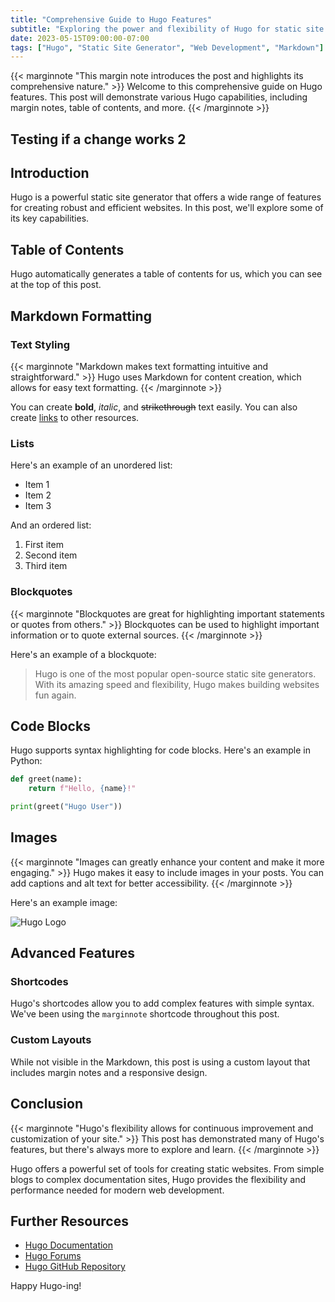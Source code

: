 ```yaml
---
title: "Comprehensive Guide to Hugo Features"
subtitle: "Exploring the power and flexibility of Hugo for static site generation"
date: 2023-05-15T09:00:00-07:00
tags: ["Hugo", "Static Site Generator", "Web Development", "Markdown"]
---
```


{{< marginnote "This margin note introduces the post and highlights its comprehensive nature." >}}
Welcome to this comprehensive guide on Hugo features. This post will demonstrate various Hugo capabilities, including margin notes, table of contents, and more.
{{< /marginnote >}}

## Testing if a change works 2

## Introduction

Hugo is a powerful static site generator that offers a wide range of features for creating robust and efficient websites. In this post, we'll explore some of its key capabilities.

## Table of Contents

Hugo automatically generates a table of contents for us, which you can see at the top of this post.

## Markdown Formatting

### Text Styling

{{< marginnote "Markdown makes text formatting intuitive and straightforward." >}}
Hugo uses Markdown for content creation, which allows for easy text formatting.
{{< /marginnote >}}

You can create **bold**, *italic*, and ~~strikethrough~~ text easily. You can also create [links](https://gohugo.io) to other resources.

### Lists

Here's an example of an unordered list:

- Item 1
- Item 2
- Item 3

And an ordered list:

1. First item
2. Second item
3. Third item

### Blockquotes

{{< marginnote "Blockquotes are great for highlighting important statements or quotes from others." >}}
Blockquotes can be used to highlight important information or to quote external sources.
{{< /marginnote >}}

Here's an example of a blockquote:

> Hugo is one of the most popular open-source static site generators. With its amazing speed and flexibility, Hugo makes building websites fun again.

## Code Blocks

Hugo supports syntax highlighting for code blocks. Here's an example in Python:

```python
def greet(name):
    return f"Hello, {name}!"

print(greet("Hugo User"))
```

## Images

{{< marginnote "Images can greatly enhance your content and make it more engaging." >}}
Hugo makes it easy to include images in your posts. You can add captions and alt text for better accessibility.
{{< /marginnote >}}

Here's an example image:

![Hugo Logo](https://d33wubrfki0l68.cloudfront.net/c38c7334cc3f23585738e40334284fddcaf03d5e/2e17c/images/hugo-logo-wide.svg "Hugo Logo")

## Advanced Features

### Shortcodes

Hugo's shortcodes allow you to add complex features with simple syntax. We've been using the `marginnote` shortcode throughout this post.

### Custom Layouts

While not visible in the Markdown, this post is using a custom layout that includes margin notes and a responsive design.

## Conclusion

{{< marginnote "Hugo's flexibility allows for continuous improvement and customization of your site." >}}
This post has demonstrated many of Hugo's features, but there's always more to explore and learn.
{{< /marginnote >}}

Hugo offers a powerful set of tools for creating static websites. From simple blogs to complex documentation sites, Hugo provides the flexibility and performance needed for modern web development.

## Further Resources

- [Hugo Documentation](https://gohugo.io/documentation/)
- [Hugo Forums](https://discourse.gohugo.io/)
- [Hugo GitHub Repository](https://github.com/gohugoio/hugo)

Happy Hugo-ing!
